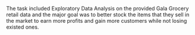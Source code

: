 The task included Exploratory Data Analysis on the provided Gala Grocery retail data and the major goal was to better stock the items that they sell in the market to earn more profits and gain more customers while not losing existed ones.

